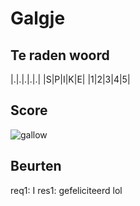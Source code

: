 # Galgje

## Te raden woord

|.|.|.|.|.|
|S|P|I|K|E|
|1|2|3|4|5|

## Score
![gallow](./images/3.png)

## Beurten
req1: I
res1: gefeliciteerd lol